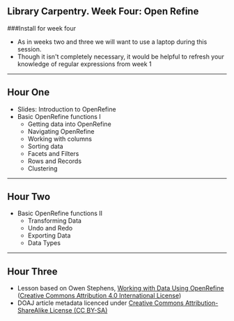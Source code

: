 ## Library Carpentry. Week Four: Open Refine

###Install for week four
* As in weeks two and three we will want to use a laptop during this session.
* Though it isn't completely necessary, it would be helpful to refresh your knowledge of regular expressions from week 1

______
## Hour One
* Slides: Introduction to OpenRefine
* Basic OpenRefine functions I
    * Getting data into OpenRefine
    * Navigating OpenRefine
    * Working with columns
    * Sorting data
    * Facets and Filters
    * Rows and Records
    * Clustering

______
## Hour Two
* Basic OpenRefine functions II
    * Transforming Data
    * Undo and Redo
    * Exporting Data
    * Data Types
    
______
## Hour Three


* Lesson based on Owen Stephens, [Working with Data Using OpenRefine](http://www.meanboyfriend.com/overdue_ideas/2014/11/working-with-data-using-openrefine/) ([Creative Commons Attribution 4.0 International License](http://creativecommons.org/licenses/by/4.0/))
* DOAJ article metadata licenced under [Creative Commons Attribution-ShareAlike License (CC BY-SA)](http://creativecommons.org/licenses/by-sa/4.0/)
